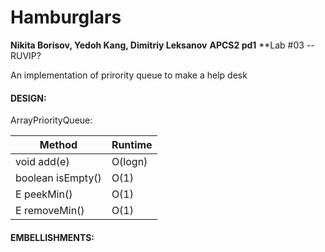 # Hamburglars
**Nikita Borisov, Yedoh Kang, Dimitriy Leksanov**
**APCS2 pd1**
**Lab #03 -- RUVIP?

An implementation of prirority queue to make a help desk

#### DESIGN:

ArrayPriorityQueue:

 Method | Runtime 
 --- | --- 
 void add(e) | O(logn) 
 boolean isEmpty() | O(1)
 E peekMin() | O(1)
 E removeMin() | O(1)
 
 #### EMBELLISHMENTS:
 
